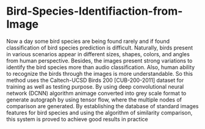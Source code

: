 # Bird-Species-Identifiaction-from-Image
Now a day some bird species are being found rarely and if found classification of bird
species prediction is difficult. Naturally, birds present in various scenarios appear in
different sizes, shapes, colors, and angles from human perspective. Besides, the images
present strong variations to identify the bird species more than audio classification. Also,
human ability to recognize the birds through the images is more understandable. So this
method uses the Caltech-UCSD Birds 200 [CUB-200-2011] dataset for training as well as
testing purpose. By using deep convolutional neural network (DCNN) algorithm animage
converted into grey scale format to generate autograph by using tensor flow, where the
multiple nodes of comparison are generated.
By establishing the database of standard images features for bird species and using the
algorithm of similarity comparison, this system is proved to achieve good results in practice
